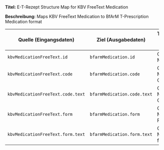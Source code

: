 
**Titel:** E-T-Rezept Structure Map for KBV FreeText Medication

**Beschreibung:** Maps KBV FreeText Medication to BfArM T-Prescription Medication format

| Quelle (Eingangsdaten) | Ziel (Ausgabedaten) | Transformation & Beschreibung |
|------------------------|---------------------|-------------------------------|
| `kbvMedicationFreeText.id` | `bfarmMedication.id` | Copies the Medication Id |
| `kbvMedicationFreeText.code` | `bfarmMedication.code` | Copies the Medication Code |
| `kbvMedicationFreeText.code.text` | `bfarmMedication.code.text` | Copies the Medication Code Text |
| `kbvMedicationFreeText.form` | `bfarmMedication.form` | Copies the Medication Form |
| `kbvMedicationFreeText.form.text` | `bfarmMedication.form.text` | Copies the Medication form Text |
